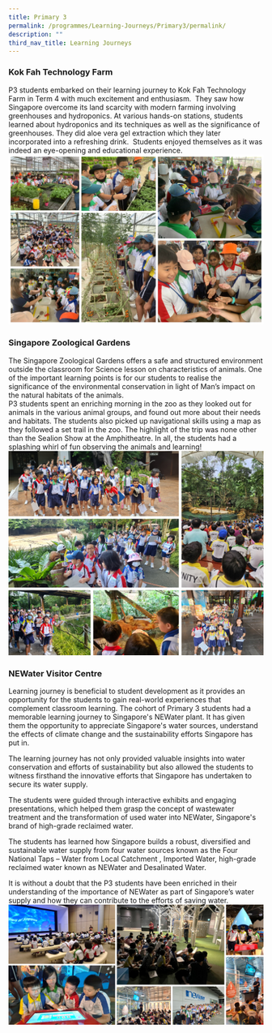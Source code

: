 ```yaml
---
title: Primary 3
permalink: /programmes/Learning-Journeys/Primary3/permalink/
description: ""
third_nav_title: Learning Journeys
---
```

### **Kok Fah Technology Farm**
P3 students embarked on their learning journey to Kok Fah Technology Farm in Term 4 with much excitement and enthusiasm.&nbsp; They saw how Singapore overcome its land scarcity with modern farming involving greenhouses and hydroponics. At various hands-on stations, students learned about hydroponics and its techniques as well as the significance of greenhouses. They did aloe vera gel extraction which they later incorporated into a refreshing drink.&nbsp; Students enjoyed themselves as it was indeed an eye-opening and educational experience.
![](/images/Learning%20Journeys/2022/Primary%203/2022%20P3%20Kok%20Fah.jpg)

### **Singapore Zoological Gardens**
The Singapore Zoological Gardens offers a safe and structured environment outside the classroom for Science lesson on characteristics of animals. One of the important learning points is for our students to realise the significance of the environmental conservation in light of Man’s impact on the natural habitats of the animals. <br>
P3 students spent an enriching morning in the zoo as they looked out for animals in the various animal groups, and found out more about their needs and habitats. The students also picked up navigational skills using a map as they followed a set trail in the zoo. The highlight of the trip was none other than the Sealion Show at the Amphitheatre.  In all, the students had a splashing whirl of fun observing the animals and learning!
![](/images/Learning%20Journeys/2023/Primary%203/p3%20zoo%20lj.png)

### **NEWater Visitor Centre**
Learning journey is beneficial to student development as it provides an opportunity for the students to gain real-world experiences that complement classroom learning. The cohort of Primary 3 students had a memorable learning journey to Singapore's NEWater plant. It has given them the opportunity to appreciate Singapore's water sources, understand the effects of climate change and the sustainability efforts Singapore has put in.

The learning journey has not only provided valuable insights into water conservation and efforts of sustainability but also allowed the students to witness firsthand the innovative efforts that Singapore has undertaken to secure its water supply. 

The students were guided through interactive exhibits and engaging presentations, which helped them grasp the concept of wastewater treatment and the transformation of used water into NEWater, Singapore's brand of high-grade reclaimed water. 

The students has learned how Singapore builds a robust, diversified and sustainable water supply from four water sources known as the Four National Taps – Water from Local Catchment , Imported Water, high-grade reclaimed water known as NEWater and Desalinated Water.

It is without a doubt that the P3 students have been enriched in their understanding of the importance of NEWater as part of Singapore’s water supply and how they can contribute to the efforts of saving water.
![](/images/Learning%20Journeys/2023/Primary%203/lj%20newater.jpg)